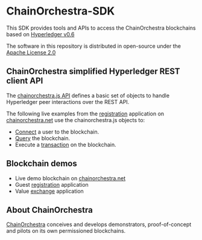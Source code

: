 # ChainOrchestra-SDK

This SDK provides tools and APIs to access the ChainOrchestra blockchains based on 
[Hyperledger v0.6](http://hyperledger-fabric.readthedocs.io/en/v0.6/API/CoreAPI.html)

The software in this repository is distributed in open-source under the 
[Apache License 2.0](https://www.apache.org/licenses/LICENSE-2.0)


## ChainOrchestra simplified Hyperledger REST client API

The [chainorchestra.js API](https://chainorchestra.github.io/ChainOrchestra-SDK/index.html) defines 
a basic set of objects to handle Hyperledger peer interactions over the REST API.

The following live examples from the [registration](http://chainorchestra.net/#/4) application on 
[chainorchestra.net](http://chainorchestra.net) use the chainorchestra.js objects to:

  * [Connect](http://chainorchestra.net/ChainOrchestra-SDK/sampleConnection.html) a user to the blockchain.
  * [Query](http://chainorchestra.net/ChainOrchestra-SDK/sampleQuery.html) the blockchain.
  * Execute a [transaction](http://chainorchestra.net/ChainOrchestra-SDK/sampleTransaction.html) on the blockchain.



## Blockchain demos

  * Live demo blockchain on [chainorchestra.net](http://chainorchestra.net)
  * Guest [registration](http://chainorchestra.net/#/4) application
  * Value [exchange](http://chainorchestra.net/#/5) application


## About ChainOrchestra

[ChainOrchestra](http://chainorchestra.com) conceives and develops demonstrators, 
proof-of-concept and pilots on its own permissioned blockchains.

